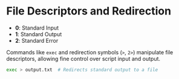 
# File Descriptors and Redirection

- **0**: Standard Input
- **1**: Standard Output
- **2**: Standard Error

Commands like `exec` and redirection symbols (`>`, `2>`) manipulate file descriptors, allowing fine control over script input and output.

```bash
exec > output.txt  # Redirects standard output to a file
```

